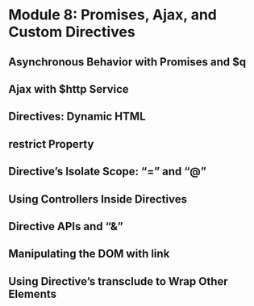 # Module 8: Promises, Ajax, and Custom Directives


## Asynchronous Behavior with Promises and $q

## Ajax with $http Service

## Directives: Dynamic HTML

## restrict Property

## Directive’s Isolate Scope: “=” and “@”

## Using Controllers Inside Directives

## Directive APIs and “&”

## Manipulating the DOM with link

## Using Directive’s transclude to Wrap Other Elements
